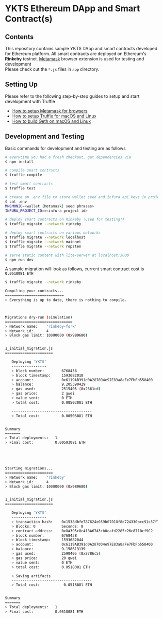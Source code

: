 # YKTS Ethereum DApp and Smart Contract(s)


## Contents

This repository contains sample YKTS DApp and smart contracts developed for Ethereum platform. All smart contracts are deployed on Ethereum's **Rinkeby** testnet. [Metamask](https://metamask.io) browser extension is used for testing and development  
Please check out the `*.js` files in `app` directory.


## Setting Up

Please refer to the following step-by-step guides to setup and start development with Truffle  

* [How to setup Metamask for browsers](docs/README-metamask.md)
* [How to setup Truffle for macOS and Linux](docs/README-truffle.md)
* [How to build Geth on macOS and Linux](docs/README-geth.md)


## Development and Testing

Basic commands for development and testing are as follows

```sh
# everytime you had a fresh checkout, get dependencies via
$ npm install

# compile smart contracts
$ truffle compile

# test smart contracts
$ truffle test

# create an .env file to store wallet seed and infura api keys in project root dir
$ cat .env
MNEMONIC=<wallet (Metamask) seed phrases>
INFURA_PROJECT_ID==<infura project id>

# deploy smart contracts on Rinkeby (used for testing!)
$ truffle migrate --network rinkeby

# deploy smart contracts on various networks
$ truffle migrate --network localhost
$ truffle migrate --network mainnet
$ truffle migrate --network ropsten

# serve static content with lite-server at localhost:3000
$ npm run dev
```

A sample migration will look as follows, current smart contract cost is `0.0518081 ETH`

```sh
$ truffle migrate --network rinkeby

Compiling your contracts...
===========================
> Everything is up to date, there is nothing to compile.



Migrations dry-run (simulation)
===============================
> Network name:    'rinkeby-fork'
> Network id:      4
> Block gas limit: 10000000 (0x989680)


1_initial_migration.js
======================

   Deploying 'YKTS'
   ----------------
   > block number:        6768436
   > block timestamp:     1593682018
   > account:             0x6119AB391d0A2870D4e97E83a8aFe7FbFb558400
   > balance:             9.205390429
   > gas used:            2515405 (0x2661cd)
   > gas price:           2 gwei
   > value sent:          0 ETH
   > total cost:          0.00503081 ETH

   -------------------------------------
   > Total cost:          0.00503081 ETH


Summary
=======
> Total deployments:   1
> Final cost:          0.00503081 ETH





Starting migrations...
======================
> Network name:    'rinkeby'
> Network id:      4
> Block gas limit: 10000000 (0x989680)


1_initial_migration.js
======================

   Deploying 'YKTS'
   ----------------
   > transaction hash:    0x1538dbfe787624e059b07018f8d724330bcc91c57f7800ad25f3ea619262466c
   > Blocks: 0            Seconds: 8
   > contract address:    0x8A395c8c418A67A3cb0eafd2285c26c8710cf9C2
   > block number:        6768438
   > block timestamp:     1593682044
   > account:             0x6119AB391d0A2870D4e97E83a8aFe7FbFb558400
   > balance:             9.158613139
   > gas used:            2590405 (0x2786c5)
   > gas price:           20 gwei
   > value sent:          0 ETH
   > total cost:          0.0518081 ETH

   > Saving artifacts
   -------------------------------------
   > Total cost:           0.0518081 ETH


Summary
=======
> Total deployments:   1
> Final cost:          0.0518081 ETH
```